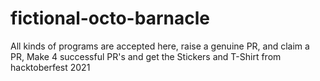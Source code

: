 # fictional-octo-barnacle
All kinds of programs are accepted here, raise a genuine PR, and claim a PR, Make 4 successful PR's and get the Stickers and T-Shirt from hacktoberfest 2021
